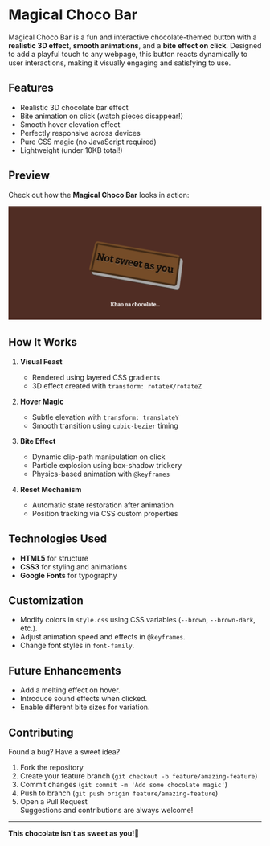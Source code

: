 # Magical Choco Bar  

Magical Choco Bar is a fun and interactive chocolate-themed button with a **realistic 3D effect**, **smooth animations**, and a **bite effect on click**. Designed to add a playful touch to any webpage, this button reacts dynamically to user interactions, making it visually engaging and satisfying to use.


## Features  

- Realistic 3D chocolate bar effect  
- Bite animation on click (watch pieces disappear!)  
- Smooth hover elevation effect  
- Perfectly responsive across devices  
- Pure CSS magic (no JavaScript required)  
- Lightweight (under 10KB total!)  

## Preview  

Check out how the **Magical Choco Bar** looks in action:  

![Magical Choco Bar Preview](image.png)  


## How It Works  

1. **Visual Feast**  
   - Rendered using layered CSS gradients  
   - 3D effect created with `transform: rotateX/rotateZ`  

2. **Hover Magic**  
   - Subtle elevation with `transform: translateY`  
   - Smooth transition using `cubic-bezier` timing  

3. **Bite Effect**  
   - Dynamic clip-path manipulation on click  
   - Particle explosion using box-shadow trickery  
   - Physics-based animation with `@keyframes`  

4. **Reset Mechanism**  
   - Automatic state restoration after animation  
   - Position tracking via CSS custom properties 
  

## Technologies Used  

- **HTML5** for structure  
- **CSS3** for styling and animations  
- **Google Fonts** for typography  

## Customization  

- Modify colors in `style.css` using CSS variables (`--brown`, `--brown-dark`, etc.).  
- Adjust animation speed and effects in `@keyframes`.  
- Change font styles in `font-family`.  

## Future Enhancements  

- Add a melting effect on hover.  
- Introduce sound effects when clicked.  
- Enable different bite sizes for variation.  

## Contributing  

Found a bug? Have a sweet idea?  
1. Fork the repository  
2. Create your feature branch (`git checkout -b feature/amazing-feature`)  
3. Commit changes (`git commit -m 'Add some chocolate magic'`)  
4. Push to branch (`git push origin feature/amazing-feature`)  
5. Open a Pull Request  
Suggestions and contributions are always welcome!  

---
**This chocolate isn't as sweet as you!🍫**